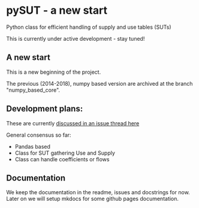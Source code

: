 # pySUT - a new start


Python class for efficient handling of supply and use tables (SUTs)

This is currently under active development - stay tuned!

## A new start


This is a new beginning of the project.

The previous (2014-2018), numpy based version are archived at the branch "numpy_based_core".

## Development plans:

These are currently [discussed in an issue thread
here](https://github.com/IndEcol/pySUT/issues/10#issue-971800311)

General consensus so far:

- Pandas based
- Class for SUT gathering Use and Supply
- Class can handle coefficients or flows

## Documentation

We keep the documentation in the readme, issues and docstrings for now. Later on we 
will setup mkdocs for some github pages documentation.
